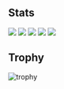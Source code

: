 ## Stats
![](http://github-profile-summary-cards.vercel.app/api/cards/profile-details?username=TakeshiAono&theme=gruvbox)
![](http://github-profile-summary-cards.vercel.app/api/cards/repos-per-language?username=TakeshiAono&theme=gruvbox)
![](http://github-profile-summary-cards.vercel.app/api/cards/most-commit-language?username=TakeshiAono&theme=gruvbox)
![](http://github-profile-summary-cards.vercel.app/api/cards/stats?username=TakeshiAono&theme=gruvbox)
![](http://github-profile-summary-cards.vercel.app/api/cards/productive-time?username=TakeshiAono&theme=gruvbox&utcOffset=9)

## Trophy
![trophy](https://github-profile-trophy.vercel.app/?username=TakeshiAono&theme=gruvbox)
